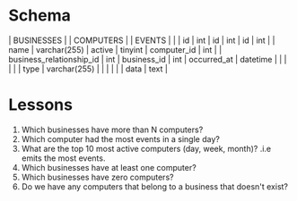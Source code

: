 # Schema

| BUSINESSES               |              | COMPUTERS   |         | EVENTS      |              |
| id                       | int          | id          | int     | id          | int          |
| name                     | varchar(255) | active      | tinyint | computer_id | int          |
| business_relationship_id | int          | business_id | int     | occurred_at | datetime     |
|                          |              |             |         | type        | varchar(255) |
|                          |              |             |         | data        | text         |

# Lessons

1. Which businesses have more than N computers?
2. Which computer had the most events in a single day?
3. What are the top 10 most active computers (day, week, month)?  .i.e emits the most events.
4. Which businesses have at least one computer?
5. Which businesses have zero computers?
6. Do we have any computers that belong to a business that doesn't exist?
